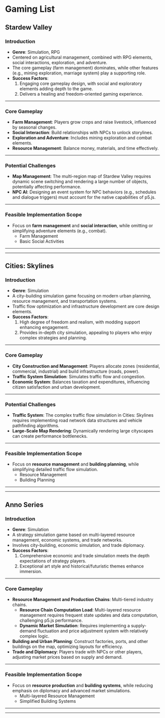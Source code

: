 # Gaming List

## Stardew Valley

### Introduction

- **Genre**: Simulation, RPG
- Centered on agricultural management, combined with RPG elements, social interactions, exploration, and adventure.
- The core gameplay (farm management) dominates, while other features (e.g., mining exploration, marriage system) play a supporting role.
- **Success Factors**:
    1. Engaging core gameplay design, with social and exploratory elements adding depth to the game.
    2. Delivers a healing and freedom-oriented gaming experience.

---

### Core Gameplay

- **Farm Management**: Players grow crops and raise livestock, influenced by seasonal changes.
- **Social Interaction**: Build relationships with NPCs to unlock storylines.
- **Exploration and Adventure**: Includes mining exploration and combat elements.
- **Resource Management**: Balance money, materials, and time effectively.

---

### Potential Challenges

- **Map Management**: The multi-region map of Stardew Valley requires dynamic scene switching and rendering a large number of objects, potentially affecting performance.
- **NPC AI**: Designing an event system for NPC behaviors (e.g., schedules and dialogue triggers) must account for the native capabilities of p5.js.

---

### Feasible Implementation Scope

- Focus on **farm management** and **social interaction**, while omitting or simplifying adventure elements (e.g., combat).
    - Farm Management
    - Basic Social Activities

---

---

## Cities: Skylines

### Introduction

- **Genre**: Simulation
- A city-building simulation game focusing on modern urban planning, resource management, and transportation systems.
- Traffic flow optimization and infrastructure development are core design elements.
- **Success Factors**:
    1. High degree of freedom and realism, with modding support enhancing engagement.
    2. Provides in-depth city simulation, appealing to players who enjoy complex strategies and planning.

---

### Core Gameplay

- **City Construction and Management**: Players allocate zones (residential, commercial, industrial) and build infrastructure (roads, power).
- **Traffic System Simulation**: Simulates traffic flow and congestion.
- **Economic System**: Balances taxation and expenditures, influencing citizen satisfaction and urban development.

---

### Potential Challenges

- **Traffic System**: The complex traffic flow simulation in Cities: Skylines requires implementing road network data structures and vehicle pathfinding algorithms.
- **Large-Scale Map Rendering**: Dynamically rendering large cityscapes can create performance bottlenecks.

---

### Feasible Implementation Scope

- Focus on **resource management** and **building planning**, while simplifying detailed traffic flow simulation.
    - Resource Management
    - Building Planning

---

---

## Anno Series

### Introduction

- **Genre**: Simulation
- A strategy simulation game based on multi-layered resource management, economic systems, and trade networks.
- Involves city-building, economic simulation, and trade diplomacy.
- **Success Factors**:
    1. Comprehensive economic and trade simulation meets the depth expectations of strategy players.
    2. Exceptional art style and historical/futuristic themes enhance immersion.

---

### Core Gameplay

- **Resource Management and Production Chains**: Multi-tiered industry chains.
    - **Resource Chain Computation Load**: Multi-layered resource management requires frequent state updates and data computation, challenging p5.js performance.
    - **Dynamic Market Simulation**: Requires implementing a supply-demand fluctuation and price adjustment system with relatively complex logic.
- **Building and Urban Planning**: Construct factories, ports, and other buildings on the map, optimizing layouts for efficiency.
- **Trade and Diplomacy**: Players trade with NPCs or other players, adjusting market prices based on supply and demand.

---

### Feasible Implementation Scope

- Focus on **resource production** and **building systems**, while reducing emphasis on diplomacy and advanced market simulations.
    - Multi-layered Resource Management
    - Simplified Building Systems

---

---